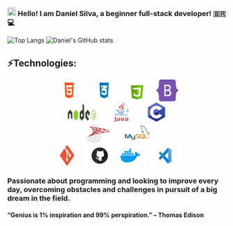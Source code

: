 ### <img height="20" src="https://raw.githubusercontent.com/iampavangandhi/iampavangandhi/master/gifs/Hi.gif" width="20px"> Hello! I am Daniel Silva, a beginner full-stack developer! 🇧🇷💻
 
![Top Langs](https://raw.githubusercontent.com/MicaelliMedeiros/micaellimedeiros/master/image/computer-illustration.png)
![Daniel's GitHub stats](https://github-readme-stats.vercel.app/api?username=danielprogram08&show_icons=true&theme=tokyonight)

## ⚡️Technologies:

<div style="display: flex; justify-content: center; align-items: center; gap: 20px; margin: auto;">
    <img id="HTML" src="./LogoTechnology/HTML-5.png" width="60" height="50">
    <img id="CSS" src="./LogoTechnology/CSS-3.png" width="60" height="50">
    <img id="JS" src="./LogoTechnology/JS.png" width="50" height="50">
    <img id="BOOTSTRAP" src="./LogoTechnology/BOOTSTRAP.png" width="50" height="50">
</div>

<div style="display: flex; justify-content: center; align-items: center; gap: 20px; margin: auto;">
    <img id="NODE" src="./LogoTechnology/NODE.png" width="70" height="50">
    <img id="JAVA" src="./LogoTechnology/JAVA.png" width="70" height="50">
    <img id="C" src="./LogoTechnology/C.png" width="50" height="50">
</div>

<div style="display: flex; justify-content: center; align-items: center; gap: 20px; margin: auto;">
    <img id="SQL-SERVER" src="./LogoTechnology/SQL-SERVER.png" width="70" height="50">
    <img id="MYSQL" src="./LogoTechnology/MYSQL.png" width="70" height="50">
</div>

<div style="display: flex; justify-content: center; align-items: center; gap: 20px; margin: auto;">
    <img id="GIT" src="./LogoTechnology/GIT.png" width="60" height="50">
    <img id="GITHUB" src="./LogoTechnology/GITHUB.png" width="50" height="50">
    <img id="DOCKER" src="./LogoTechnology/DOCKER.png" width="50" height="50">
    <img id="VSCODE" src="./LogoTechnology/VSCODE.png" width="70" height="50">
</div>

### Passionate about programming and looking to improve every day, overcoming obstacles and challenges in pursuit of a big dream in the field. 
#### “Genius is 1% inspiration and 99% perspiration.” – Thomas Edison
